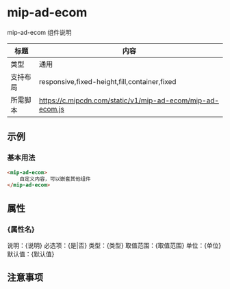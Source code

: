 # mip-ad-ecom

mip-ad-ecom 组件说明

标题|内容
----|----
类型|通用
支持布局|responsive,fixed-height,fill,container,fixed
所需脚本|https://c.mipcdn.com/static/v1/mip-ad-ecom/mip-ad-ecom.js

## 示例

### 基本用法
```html
<mip-ad-ecom>
    自定义内容，可以嵌套其他组件
</mip-ad-ecom>
```

## 属性

### {属性名}

说明：{说明}
必选项：{是|否}
类型：{类型}
取值范围：{取值范围}
单位：{单位}
默认值：{默认值}

## 注意事项

